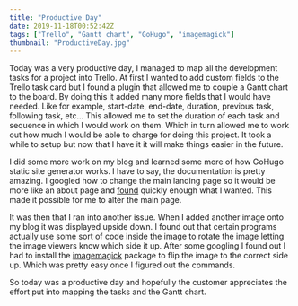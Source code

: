 ```yaml
---
title: "Productive Day"
date: 2019-11-18T00:52:42Z
tags: ["Trello", "Gantt chart", "GoHugo", "imagemagick"]
thumbnail: "ProductiveDay.jpg"
---
```

Today was a very productive day, I managed to map all the development tasks for a project into Trello. At first I wanted to add custom fields to the Trello task card but I found a plugin that allowed me to couple a Gantt chart to the board. By doing this it added many more fields that I would have needed. Like for example, start-date, end-date, duration, previous task, following task, etc... This allowed me to set the duration of each task and  sequence in which I would work on them. Which in turn allowed me to work out how much I would be able to charge for doing this project. It took a while to setup but now that I have it it will make things easier in the future.   

I did some more work on my blog and learned some more of how GoHugo static site generator works. I have to say, the documentation is pretty amazing. I googled how to change the main landing page so it would be more like an about page and <span style="color:red">[found](https://gohugo.io/templates/homepage/)</span> quickly enough what I wanted. This made it possible for me to alter the main page.

It was then that I ran into another issue. When I added another image onto my blog it was displayed upside down. I found out that certain programs actually use some sort of code inside the image to rotate the image letting the image viewers know which side it up. After some googling I found out I had to install the <span style="color:red">[imagemagick](https://imagemagick.org/index.php)</span> package to flip the image to the correct side up. Which was pretty easy once I figured out the commands.

So today was a productive day and hopefully the customer appreciates the effort put into mapping the tasks and the Gantt chart.
